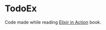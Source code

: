 # TodoEx

Code made while reading [Elixir in Action](https://www.manning.com/books/elixir-in-action-second-edition) book.
